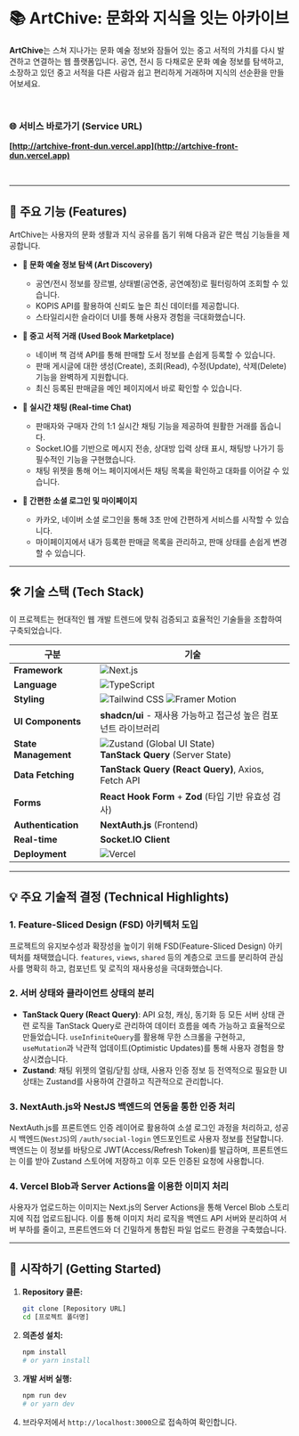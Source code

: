 # 📚 ArtChive: 문화와 지식을 잇는 아카이브

**ArtChive**는 스쳐 지나가는 문화 예술 정보와 잠들어 있는 중고 서적의 가치를 다시 발견하고 연결하는 웹 플랫폼입니다. 공연, 전시 등 다채로운 문화 예술 정보를 탐색하고, 소장하고 있던 중고 서적을 다른 사람과 쉽고 편리하게 거래하며 지식의 선순환을 만들어보세요.

<br/>

### 🌐 서비스 바로가기 (Service URL)

**[http://artchive-front-dun.vercel.app](http://artchive-front-dun.vercel.app)**

<br/>

---

## 🚀 주요 기능 (Features)

ArtChive는 사용자의 문화 생활과 지식 공유를 돕기 위해 다음과 같은 핵심 기능들을 제공합니다.

- **🎨 문화 예술 정보 탐색 (Art Discovery)**
  - 공연/전시 정보를 장르별, 상태별(공연중, 공연예정)로 필터링하여 조회할 수 있습니다.
  - KOPIS API를 활용하여 신뢰도 높은 최신 데이터를 제공합니다.
  - 스타일리시한 슬라이더 UI를 통해 사용자 경험을 극대화했습니다.

- **📖 중고 서적 거래 (Used Book Marketplace)**
  - 네이버 책 검색 API를 통해 판매할 도서 정보를 손쉽게 등록할 수 있습니다.
  - 판매 게시글에 대한 생성(Create), 조회(Read), 수정(Update), 삭제(Delete) 기능을 완벽하게 지원합니다.
  - 최신 등록된 판매글을 메인 페이지에서 바로 확인할 수 있습니다.

- **💬 실시간 채팅 (Real-time Chat)**
  - 판매자와 구매자 간의 1:1 실시간 채팅 기능을 제공하여 원활한 거래를 돕습니다.
  - Socket.IO를 기반으로 메시지 전송, 상대방 입력 상태 표시, 채팅방 나가기 등 필수적인 기능을 구현했습니다.
  - 채팅 위젯을 통해 어느 페이지에서든 채팅 목록을 확인하고 대화를 이어갈 수 있습니다.

- **👤 간편한 소셜 로그인 및 마이페이지**
  - 카카오, 네이버 소셜 로그인을 통해 3초 만에 간편하게 서비스를 시작할 수 있습니다.
  - 마이페이지에서 내가 등록한 판매글 목록을 관리하고, 판매 상태를 손쉽게 변경할 수 있습니다.

---

## 🛠️ 기술 스택 (Tech Stack)

이 프로젝트는 현대적인 웹 개발 트렌드에 맞춰 검증되고 효율적인 기술들을 조합하여 구축되었습니다.

| 구분                 | 기술                                                                                                                                                                                               |
| -------------------- | -------------------------------------------------------------------------------------------------------------------------------------------------------------------------------------------------- |
| **Framework**        | ![Next.js](https://img.shields.io/badge/Next.js-000000?logo=nextdotjs&logoColor=white)                                                                                                             |
| **Language**         | ![TypeScript](https://img.shields.io/badge/TypeScript-3178C6?logo=typescript&logoColor=white)                                                                                                      |
| **Styling**          | ![Tailwind CSS](https://img.shields.io/badge/Tailwind_CSS-06B6D4?logo=tailwindcss&logoColor=white) ![Framer Motion](https://img.shields.io/badge/Framer_Motion-0055FF?logo=framer&logoColor=white) |
| **UI Components**    | **shadcn/ui** - 재사용 가능하고 접근성 높은 컴포넌트 라이브러리                                                                                                                                    |
| **State Management** | ![Zustand](https://img.shields.io/badge/Zustand-592815?logo=zustand&logoColor=white) (Global UI State) <br/> **TanStack Query** (Server State)                                                     |
| **Data Fetching**    | **TanStack Query (React Query)**, Axios, Fetch API                                                                                                                                                 |
| **Forms**            | **React Hook Form** + **Zod** (타입 기반 유효성 검사)                                                                                                                                              |
| **Authentication**   | **NextAuth.js** (Frontend)                                                                                                                                                                         |
| **Real-time**        | **Socket.IO Client**                                                                                                                                                                               |
| **Deployment**       | ![Vercel](https://img.shields.io/badge/Vercel-000000?logo=vercel&logoColor=white)                                                                                                                  |

---

## 💡 주요 기술적 결정 (Technical Highlights)

### 1. Feature-Sliced Design (FSD) 아키텍처 도입

프로젝트의 유지보수성과 확장성을 높이기 위해 FSD(Feature-Sliced Design) 아키텍처를 채택했습니다. `features`, `views`, `shared` 등의 계층으로 코드를 분리하여 관심사를 명확히 하고, 컴포넌트 및 로직의 재사용성을 극대화했습니다.

### 2. 서버 상태와 클라이언트 상태의 분리

- **TanStack Query (React Query)**: API 요청, 캐싱, 동기화 등 모든 서버 상태 관련 로직을 TanStack Query로 관리하여 데이터 흐름을 예측 가능하고 효율적으로 만들었습니다. `useInfiniteQuery`를 활용해 무한 스크롤을 구현하고, `useMutation`과 낙관적 업데이트(Optimistic Updates)를 통해 사용자 경험을 향상시켰습니다.
- **Zustand**: 채팅 위젯의 열림/닫힘 상태, 사용자 인증 정보 등 전역적으로 필요한 UI 상태는 Zustand를 사용하여 간결하고 직관적으로 관리합니다.

### 3. NextAuth.js와 NestJS 백엔드의 연동을 통한 인증 처리

NextAuth.js를 프론트엔드 인증 레이어로 활용하여 소셜 로그인 과정을 처리하고, 성공 시 백엔드(`NestJS`)의 `/auth/social-login` 엔드포인트로 사용자 정보를 전달합니다. 백엔드는 이 정보를 바탕으로 JWT(Access/Refresh Token)를 발급하며, 프론트엔드는 이를 받아 Zustand 스토어에 저장하고 이후 모든 인증된 요청에 사용합니다.

### 4. Vercel Blob과 Server Actions을 이용한 이미지 처리

사용자가 업로드하는 이미지는 Next.js의 Server Actions을 통해 Vercel Blob 스토리지에 직접 업로드됩니다. 이를 통해 이미지 처리 로직을 백엔드 API 서버와 분리하여 서버 부하를 줄이고, 프론트엔드와 더 긴밀하게 통합된 파일 업로드 환경을 구축했습니다.

---

## 🏁 시작하기 (Getting Started)

1.  **Repository 클론:**

    ```bash
    git clone [Repository URL]
    cd [프로젝트 폴더명]
    ```

2.  **의존성 설치:**

    ```bash
    npm install
    # or yarn install
    ```

3.  **개발 서버 실행:**

    ```bash
    npm run dev
    # or yarn dev
    ```

4.  브라우저에서 `http://localhost:3000`으로 접속하여 확인합니다.
